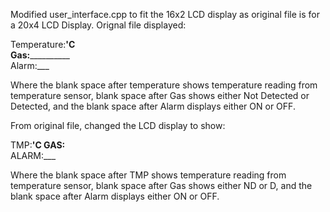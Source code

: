 Modified user_interface.cpp to fit the 16x2 LCD display as original file is for a 20x4 LCD Display. Orignal file displayed: <br>

Temperature:__'C <br>
Gas:____________ <br>
Alarm:___ <br>

Where the blank space after temperature shows temperature reading from temperature sensor, blank space after Gas shows either Not Detected or Detected, and the blank space after Alarm displays either ON or OFF.<br>

From original file, changed the LCD display to show:<br>

TMP:__'C GAS:__<br>
ALARM:___<br>

Where the blank space after TMP shows temperature reading from temperature sensor, blank space after Gas shows either ND or D, and the blank space after Alarm displays either ON or OFF.
